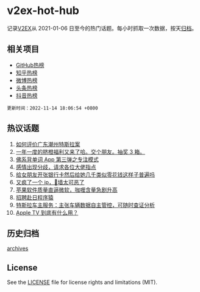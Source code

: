 # v2ex-hot-hub

 记录[V2EX](https://www.v2ex.com/)从 2021-01-06 日至今的热门话题。每小时抓取一次数据，按天[归档](archives)。
 
 ## 相关项目

- [GitHub热榜](https://github.com/lonnyzhang423/github-hot-hub)
- [知乎热榜](https://github.com/lonnyzhang423/zhihu-hot-hub)
- [微博热榜](https://github.com/lonnyzhang423/weibo-hot-hub)
- [头条热榜](https://github.com/lonnyzhang423/toutiao-hot-hub)
- [抖音热榜](https://github.com/lonnyzhang423/douyin-hot-hub)


 `更新时间：2022-11-14 18:06:54 +0800`

## 热议话题

1. [如何评价广东潮州特斯拉案](https://www.v2ex.com/t/894931)
1. [一年一度的脐橙福利又来了哈。交个朋友。抽奖 3 箱。](https://www.v2ex.com/t/895134)
1. [佛系背单词 App 第三弹之专注模式](https://www.v2ex.com/t/894913)
1. [感情出现分歧，请求各位大佬指点](https://www.v2ex.com/t/894984)
1. [给女朋友开张银行卡然后给她几千类似零花钱这样子普遍吗](https://www.v2ex.com/t/894937)
1. [又疯了一个 ip，🧱墙太可恶了](https://www.v2ex.com/t/895000)
1. [苹果软件质量直逼微软，咖喱含量急剧升高](https://www.v2ex.com/t/894915)
1. [招聘赴日程序猿](https://www.v2ex.com/t/894991)
1. [特斯拉车主服务：主张车辆数据自主管控，可随时查证分析](https://www.v2ex.com/t/895082)
1. [Apple TV 到底有什么用？](https://www.v2ex.com/t/895019)

## 历史归档

[archives](archives)

## License

See the [LICENSE](LICENSE) file for license rights and limitations (MIT).

